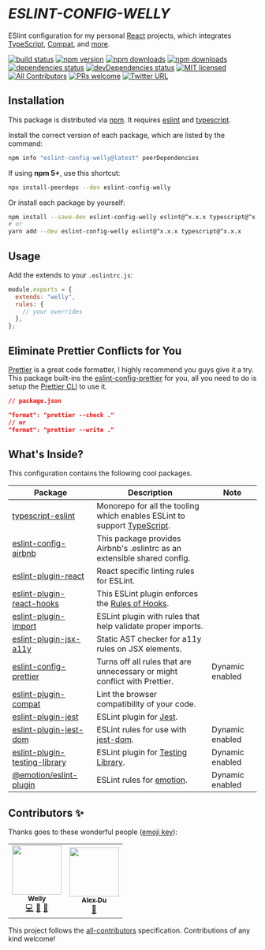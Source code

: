 # <em><b>ESLINT-CONFIG-WELLY</b></em>

ESlint configuration for my personal [React](https://reactjs.org) projects, which integrates [TypeScript](https://www.typescriptlang.org), [Compat](https://github.com/amilajack/eslint-plugin-compat), and [more](#whats-inside).

[![build status](https://img.shields.io/github/workflow/status/wellyshen/eslint-config-welly/CI?style=flat-square)](https://github.com/wellyshen/eslint-config-welly/actions?query=workflow%3ACI)
[![npm version](https://img.shields.io/npm/v/eslint-config-welly?style=flat-square)](https://www.npmjs.com/package/eslint-config-welly)
[![npm downloads](https://img.shields.io/npm/dm/eslint-config-welly?style=flat-square)](https://www.npmtrends.com/eslint-config-welly)
[![npm downloads](https://img.shields.io/npm/dt/eslint-config-welly?style=flat-square)](https://www.npmtrends.com/eslint-config-welly)
[![dependencies status](https://img.shields.io/david/wellyshen/eslint-config-welly?style=flat-square)](https://david-dm.org/wellyshen/eslint-config-welly)
[![devDependencies status](https://img.shields.io/david/dev/wellyshen/eslint-config-welly?style=flat-square)](https://david-dm.org/wellyshen/eslint-config-welly?type=dev)
[![MIT licensed](https://img.shields.io/github/license/wellyshen/eslint-config-welly?style=flat-square)](https://raw.githubusercontent.com/wellyshen/eslint-config-welly/master/LICENSE)
[![All Contributors](https://img.shields.io/badge/all_contributors-2-orange.svg?style=flat-square)](#contributors-)
[![PRs welcome](https://img.shields.io/badge/PRs-welcome-brightgreen?style=flat-square)](https://github.com/wellyshen/eslint-config-welly/blob/master/CONTRIBUTING.md)
[![Twitter URL](https://img.shields.io/twitter/url?style=social&url=https%3A%2F%2Fgithub.com%2Fwellyshen%2Feslint-config-welly)](https://twitter.com/intent/tweet?text=With%20@eslint-config-welly,%20I%20can%20code%20by%20following%20the%20best%20style%20guide.%20Thanks,%20@Welly%20Shen%20🤩)

## Installation

This package is distributed via [npm](https://www.npmjs.com/package/eslint-config-welly). It requires [eslint](https://github.com/eslint/eslint) and [typescript](https://github.com/microsoft/TypeScript).

Install the correct version of each package, which are listed by the command:

```sh
npm info "eslint-config-welly@latest" peerDependencies
```

If using **npm 5+**, use this shortcut:

```sh
npx install-peerdeps --dev eslint-config-welly
```

Or install each package by yourself:

```sh
npm install --save-dev eslint-config-welly eslint@^x.x.x typescript@^x.x.x
# or
yarn add --dev eslint-config-welly eslint@^x.x.x typescript@^x.x.x
```

## Usage

Add the extends to your `.eslintrc.js`:

```js
module.exports = {
  extends: "welly",
  rules: {
    // your overrides
  },
};
```

## Eliminate Prettier Conflicts for You

[Prettier](https://prettier.io) is a great code formatter, I highly recommend you guys give it a try. This package built-ins the [eslint-config-prettier](https://github.com/prettier/eslint-config-prettier) for you, all you need to do is setup the [Prettier CLI](https://prettier.io/docs/en/cli.html) to use it.

```json
// package.json

"format": "prettier --check ."
// or
"format": "prettier --write ."
```

## What's Inside?

This configuration contains the following cool packages.

| Package                                                                                                       | Description                                                                                                         | Note            |
| ------------------------------------------------------------------------------------------------------------- | ------------------------------------------------------------------------------------------------------------------- | --------------- |
| [typescript-eslint](https://github.com/typescript-eslint/typescript-eslint)                                   | Monorepo for all the tooling which enables ESLint to support [TypeScript](https://github.com/microsoft/TypeScript). |                 |
| [eslint-config-airbnb](https://github.com/airbnb/javascript/tree/master/packages/eslint-config-airbnb)        | This package provides Airbnb's .eslintrc as an extensible shared config.                                            |                 |
| [eslint-plugin-react](https://github.com/yannickcr/eslint-plugin-react)                                       | React specific linting rules for ESLint.                                                                            |                 |
| [eslint-plugin-react-hooks](https://github.com/facebook/react/tree/master/packages/eslint-plugin-react-hooks) | This ESLint plugin enforces the [Rules of Hooks](https://reactjs.org/docs/hooks-rules.html).                        |                 |
| [eslint-plugin-import](https://github.com/benmosher/eslint-plugin-import)                                     | ESLint plugin with rules that help validate proper imports.                                                         |                 |
| [eslint-plugin-jsx-a11y](https://github.com/evcohen/eslint-plugin-jsx-a11y)                                   | Static AST checker for a11y rules on JSX elements.                                                                  |                 |
| [eslint-config-prettier](https://github.com/prettier/eslint-config-prettier)                                  | Turns off all rules that are unnecessary or might conflict with Prettier.                                           | Dynamic enabled |
| [eslint-plugin-compat](https://github.com/amilajack/eslint-plugin-compat)                                     | Lint the browser compatibility of your code.                                                                        |                 |
| [eslint-plugin-jest](https://github.com/jest-community/eslint-plugin-jest)                                    | ESLint plugin for [Jest](https://jestjs.io).                                                                        |                 |
| [eslint-plugin-jest-dom](https://github.com/testing-library/eslint-plugin-jest-dom)                           | ESLint rules for use with [jest-dom](https://testing-library.com/docs/ecosystem-jest-dom).                          | Dynamic enabled |
| [eslint-plugin-testing-library](https://github.com/testing-library/eslint-plugin-testing-library)             | ESLint plugin for [Testing Library](https://testing-library.com/docs/react-testing-library/intro).                  | Dynamic enabled |
| [@emotion/eslint-plugin](https://github.com/emotion-js/emotion/blob/master/packages/eslint-plugin/README.md)  | ESLint rules for [emotion](https://emotion.sh).                                                                     | Dynamic enabled |

## Contributors ✨

Thanks goes to these wonderful people ([emoji key](https://allcontributors.org/docs/en/emoji-key)):

<!-- ALL-CONTRIBUTORS-LIST:START - Do not remove or modify this section -->
<!-- prettier-ignore-start -->
<!-- markdownlint-disable -->
<table>
  <tr>
    <td align="center"><a href="https://wellyshen.com"><img src="https://avatars1.githubusercontent.com/u/21308003?v=4" width="100px;" alt=""/><br /><sub><b>Welly</b></sub></a><br /><a href="https://github.com/wellyshen/react-cool-inview/commits?author=wellyshen" title="Code">💻</a> <a href="https://github.com/wellyshen/react-cool-inview/commits?author=wellyshen" title="Documentation">📖</a> <a href="#maintenance-wellyshen" title="Maintenance">🚧</a></td>
    <td align="center"><a href="https://www.alexypdu.com"><img src="https://avatars3.githubusercontent.com/u/28721952?v=4" width="100px;" alt=""/><br /><sub><b>Alex Du</b></sub></a><br /><a href="https://github.com/wellyshen/eslint-config-welly/commits?author=alexypdu" title="Documentation">📖</a></td>
  </tr>
</table>

<!-- markdownlint-enable -->
<!-- prettier-ignore-end -->

<!-- ALL-CONTRIBUTORS-LIST:END -->

This project follows the [all-contributors](https://github.com/all-contributors/all-contributors) specification. Contributions of any kind welcome!
